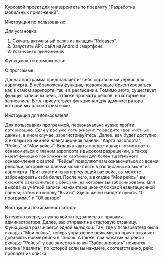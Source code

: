 Курсовой проект для университета по предмету "Разработка мобильных приложений".

Инструкция по пользованию.

Для установки:
1. Скачать актуальный релиз из вкладки "Releases".
2. Запустить APK файл на Android смартфоне.
3. Установить приложение.

Функционал и возможности:

О программе:
  
  Данная программа представляет из себя справочный
    сервис для аэропорта. В неё заложены функции, позволяющие ориентироваться как в самом
    аэропорте, так и в расписании. Помимо этого, существует функция записи на рейс, а
    также просмотр рейсов, на которые вы записались. В т.ч. присутствует функционал для
    администратора, который мы рассмотрим ниже.
    
Инструкция для пользователя:

Для
        пользования программой,
    первоначально нужно пройти авторизацию. Если у вас уже есть аккаунт, то введите
    свои учётные данные, в ином случае, зарегистрируйтесь. Далее. вам будет доступно
    3 вкладки на нижней навигационной панели: "Карта аэропорта", "Рейсы" и "Мои рейсы".
     Вкладка карты предоставляет возможность ознакомиться с планом аэропорта в высоком
    разрешении, а также имеет функцию приближения картинки для более тщательного
    ознакомления с картой. "Рейсы" позволяют вам ознакомиться со всеми рейсами, которые
    на данный момент есть в расписании на вылет из аэропорта. При нажатии на интересующий
    вас рейс, вы можете забронировать себе билет. После чего, в вкладке "Мои рейсы"
    вы сможете ознакомиться с рейсами, на которые вы забронированы. Для выхода из учётной записи,
        нажмите на иконку боковой навигационной панели, затем на кнопку "Выйти". Здесь же вы найдёте
        пункты "О программе" и "Об авторе".
        
  Инструкция для администратора:
  
  В первую очередь нужно войти под записью с правами администратора. Далее, вас
        отправит на стартовую страницу. Функционал различается одной вкладкой.
        Там, где у пользователя была
    вкладка "Мои рейсы", теперь управление рейсами, которая позволяет добавлять
     новые рейсы в список. А также, при нажатии на рейс в вкладке "Рейсы", у вас заместо
    кнопки "Забронировать" появится кнопка "Удалить", по которой если вы нажмёте,
    соответственно, рейс пропадёт из списка.
